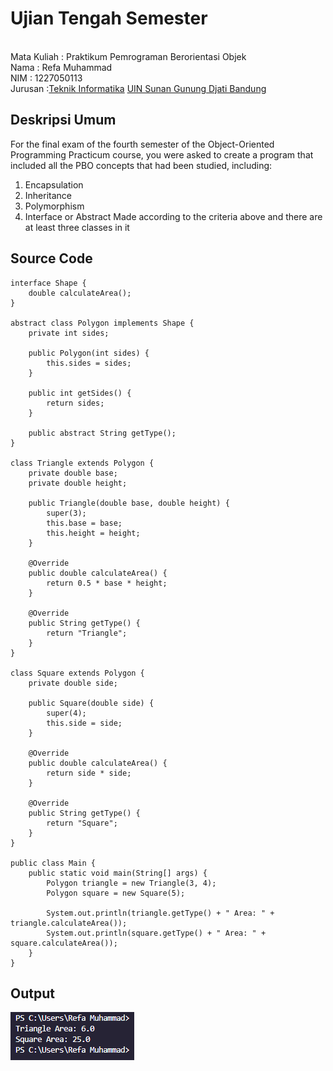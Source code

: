 # Ujian Tengah Semester 
<br>Mata Kuliah 	: Praktikum Pemrograman Berorientasi Objek
<br> Nama            : Refa Muhammad
<br>NIM	            :	1227050113
<br>Jurusan		    :[Teknik Informatika](http://if.uinsgd.ac.id/) [UIN Sunan Gunung Djati Bandung](https://uinsgd.ac.id/) 

## Deskripsi Umum
For the final exam of the fourth semester of the Object-Oriented Programming Practicum course, you were asked to create a program that included all the PBO concepts that had been studied, including: 
1. Encapsulation
2. Inheritance
3. Polymorphism
4. Interface or Abstract
Made according to the criteria above and there are at least three classes in it

## Source Code
```
interface Shape {
    double calculateArea();
}

abstract class Polygon implements Shape {
    private int sides;

    public Polygon(int sides) {
        this.sides = sides;
    }

    public int getSides() {
        return sides;
    }

    public abstract String getType();
}

class Triangle extends Polygon {
    private double base;
    private double height;

    public Triangle(double base, double height) {
        super(3);
        this.base = base;
        this.height = height;
    }

    @Override
    public double calculateArea() {
        return 0.5 * base * height;
    }

    @Override
    public String getType() {
        return "Triangle";
    }
}

class Square extends Polygon {
    private double side;

    public Square(double side) {
        super(4);
        this.side = side;
    }

    @Override
    public double calculateArea() {
        return side * side;
    }

    @Override
    public String getType() {
        return "Square";
    }
}

public class Main {
    public static void main(String[] args) {
        Polygon triangle = new Triangle(3, 4);
        Polygon square = new Square(5);

        System.out.println(triangle.getType() + " Area: " + triangle.calculateArea());
        System.out.println(square.getType() + " Area: " + square.calculateArea());
    }
}

```

## Output
<img src="Output.png"/>
